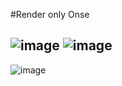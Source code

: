 #Render only Onse


![image](https://user-images.githubusercontent.com/57319180/206324100-6427ba0b-68ca-4df1-bea4-afabd44c537e.png)
![image](https://user-images.githubusercontent.com/57319180/206324137-2678133f-e133-4222-b3a6-626db3c465f6.png)
-----------------------------------------------------------
![image](https://user-images.githubusercontent.com/57319180/206324171-292f1e80-5a2d-4e50-8962-ef9e47ce0099.png)
